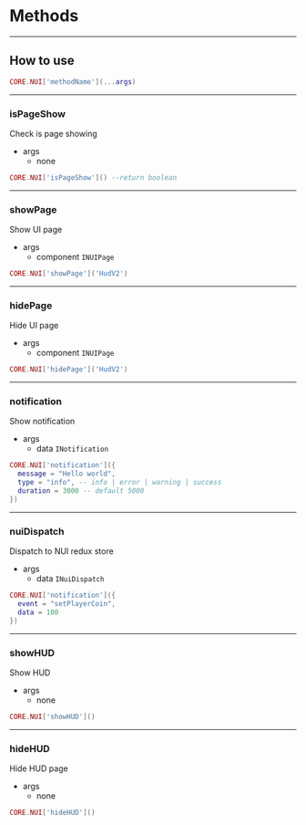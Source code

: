 # Methods
---
## How to use
```lua
CORE.NUI['methodName'](...args)
```
---
### isPageShow 
Check is page showing
- args
  - none
```lua
CORE.NUI['isPageShow']() --return boolean
```
---
### showPage
Show UI page
- args
  - component `INUIPage`
```lua
CORE.NUI['showPage']('HudV2') 
```
---
### hidePage
Hide UI page
- args
  - component `INUIPage`
```lua
CORE.NUI['hidePage']('HudV2') 
```
---
### notification
Show notification
- args
  - data `INotification`
```lua
CORE.NUI['notification']({
  message = "Hello world",
  type = "info", -- info | error | warning | success
  duration = 3000 -- default 5000
}) 
```
---
### nuiDispatch
Dispatch to NUI redux store
- args
  - data `INuiDispatch`
```lua
CORE.NUI['notification']({
  event = "setPlayerCoin",
  data = 100
}) 
```
---
### showHUD
Show HUD
- args
  - none
```lua
CORE.NUI['showHUD']() 
```
---
### hideHUD
Hide HUD page
- args
  - none
```lua
CORE.NUI['hideHUD']() 
```